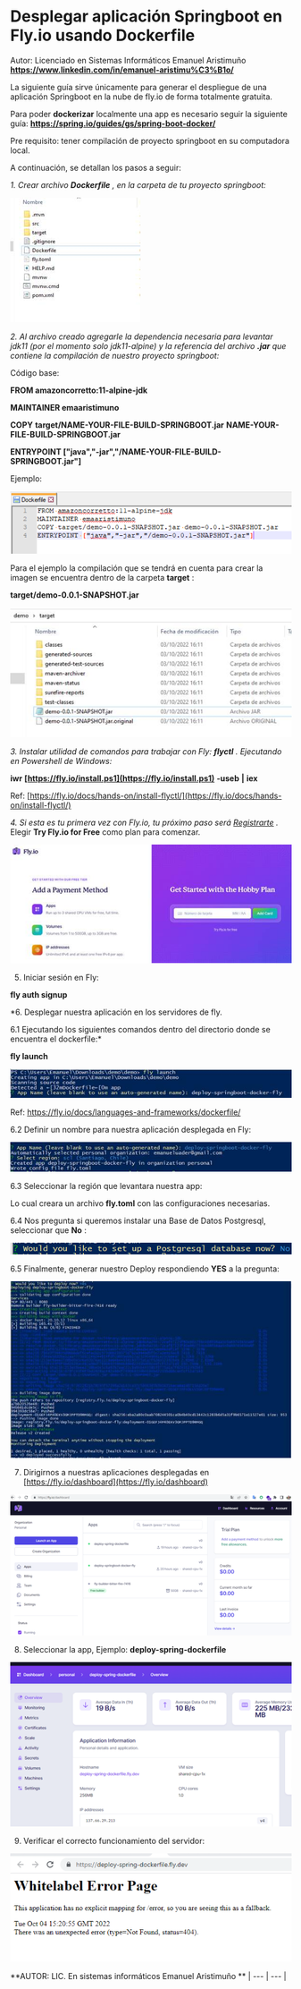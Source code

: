 # Desplegar aplicación Springboot en Fly.io usando Dockerfile

Autor: Licenciado en Sistemas Informáticos Emanuel Aristimuño **https://www.linkedin.com/in/emanuel-aristimu%C3%B1o/** 

La siguiente guía sirve únicamente para generar el despliegue de una aplicación Springboot en la nube de fly.io de forma totalmente gratuita.

Para poder **dockerizar** localmente una app es necesario seguir la siguiente guía: [ **https://spring.io/guides/gs/spring-boot-docker/** ](https://spring.io/guides/gs/spring-boot-docker/)

Pre requisito: tener compilación de proyecto springboot en su computadora local.

A continuación, se detallan los pasos a seguir:

*1. Crear archivo **Dockerfile** , en la carpeta de tu proyecto springboot:*

![](img/image001.jpg)

*2. Al archivo creado agregarle la dependencia necesaria para levantar jdk11 (por el momento solo jdk11-alpine) y la referencia del archivo **.jar** que contiene la compilación de nuestro proyecto springboot:*

Código base:

 **FROM amazoncorretto:11-alpine-jdk** 
 
 **MAINTAINER emaaristimuno** 
 
 **COPY**  **target/NAME-YOUR-FILE-BUILD-SPRINGBOOT.jar** **NAME-YOUR-FILE-BUILD-SPRINGBOOT.jar** 
 
**ENTRYPOINT ["java","-jar","/NAME-YOUR-FILE-BUILD-SPRINGBOOT.jar"]**

Ejemplo:

![](img/image002.png)

Para el ejemplo la compilación que se tendrá en cuenta para crear la imagen se encuentra dentro de la carpeta  **target** :

**target/demo-0.0.1-SNAPSHOT.jar** 

![](img/image003.jpg)

*3. Instalar utilidad de comandos para trabajar con Fly:  **flyctl** . Ejecutando en Powershell de Windows:*

**iwr** **[https://fly.io/install.ps1](https://fly.io/install.ps1)** **-useb** **|** **iex**

Ref: [https://fly.io/docs/hands-on/install-flyctl/](https://fly.io/docs/hands-on/install-flyctl/)

*4. Si esta es tu primera vez con Fly.io, tu próximo paso será [Registrarte](https://fly.io/docs/hands-on/sign-up/) .*
 Elegir  **Try Fly.io for Free**  como plan para comenzar.


![](img/image004.jpg)

5. Iniciar sesión en Fly:

 **fly auth signup** 

*6. Desplegar nuestra aplicación en los servidores de fly. 

6.1 Ejecutando los siguientes comandos dentro del directorio donde se encuentra el dockerfile:*

 **fly launch** 
 
 ![](img/image005.jpg)


Ref: https://fly.io/docs/languages-and-frameworks/dockerfile/

  6.2 Definir un nombre para nuestra aplicación desplegada en Fly:
  
![](img/image006.jpg)


  6.3 Seleccionar la región que levantara nuestra app:


Lo cual creara un archivo  **fly.toml**  con las configuraciones necesarias.

  6.4 Nos pregunta si queremos instalar una Base de Datos Postgresql, seleccionar que  **No** :

![](img/image007.png)

  6.5 Finalmente, generar nuestro Deploy respondiendo  **YES**  a la pregunta:

![](img/image008.jpg)

7. Dirigirnos a nuestras aplicaciones desplegadas en [https://fly.io/dashboard](https://fly.io/dashboard)

![](img/image009.png)

8. Seleccionar la app, Ejemplo:  **deploy-spring-dockerfile** 

![](img/image010.png)

9. Verificar el correcto funcionamiento del servidor:

![](img/image011.png)

**AUTOR: LIC. En sistemas informáticos Emanuel Aristimuño **
| --- | --- |